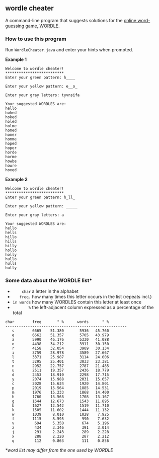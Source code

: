 ## wordle cheater
A command-line program that suggests solutions for the [online word-guessing game, WORDLE](https://www.powerlanguage.co.uk/wordle/).

### How to use this program
Run ```WordleCheater.java``` and enter your hints when prompted.

**Example 1**
```
Welcome to wordle cheater!
**************************
Enter your green pattern: h____

Enter your yellow pattern: e__o_

Enter your gray letters: tyvnsifa

Your suggested WORDLES are:
hello
hohed
hoked
holed
holme
homed
homer
homme
hoped
hoper
horde
horme
howbe
howre
hoxed
```

**Example 2**
```
Welcome to wordle cheater!
**************************
Enter your green pattern: h_ll_

Enter your yellow pattern: _____

Enter your gray letters: a

Your suggested WORDLES are:
hello
hells
hillo
hills
hilly
hollo
holly
hullo
hulls
hully
```

### Some data about the WORDLE list\*
* ```    char``` a letter in the alphabet
* ```   freq.``` how many times this letter occurs in the list (repeats incl.)
* ```in words``` how many WORDLES contain this letter at least once
* ```       %``` the left-adjacent column expressed as a percentage of the total

```
char		freq	   " %		words	   " %
------------------------------------------------------
   s		6665	51.380		 5936	45.760
   e		6662	51.357		 5705	43.979
   a		5990	46.176		 5330	41.088
   o		4438	34.212		 3911	30.150
   r		4158	32.054		 3909	30.134
   i		3759	28.978		 3589	27.667
   l		3371	25.987		 3114	24.006
   t		3295	25.401		 3033	23.381
   n		2952	22.757		 2787	21.485
   u		2511	19.357		 2436	18.779
   d		2453	18.910		 2298	17.715
   y		2074	15.988		 2031	15.657
   c		2028	15.634		 1920	14.801
   p		2019	15.564		 1885	14.531
   m		1976	15.233		 1868	14.400
   h		1760	13.568		 1708	13.167
   g		1644	12.673		 1543	11.895
   b		1627	12.542		 1519	11.710
   k		1505	11.602		 1444	11.132
   w		1039	 8.010		 1028	 7.925
   f		1115	 8.595		  990	 7.632
   v		 694	 5.350		  674	 5.196
   z		 434	 3.346		  391	 3.014
   j		 291	 2.243		  289	 2.228
   x		 288	 2.220		  287	 2.212
   q		 112	 0.863		  111	 0.856
```
*\*word list may differ from the one used by WORDLE*